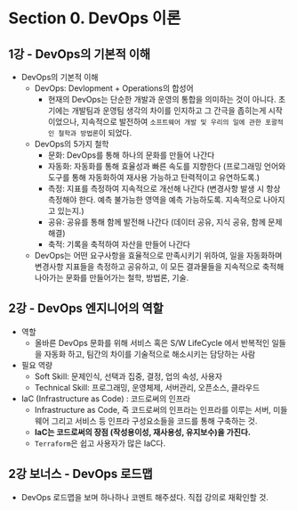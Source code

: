 # Section 0. DevOps 이론

## 1강 - DevOps의 기본적 이해

- DevOps의 기본적 이해
  - DevOps: Devlopment + Operations의 합성어
    - 현재의 DevOps는 단순한 개발과 운영의 통합을 의미하는 것이 아니다. 초기에는 개발팀과 운영팀 생각의 차이를 인지하고 그 간극을 좁히는게 시작이었으나, 지속적으로 발전하여 `소프트웨어 개발 및 우리의 일에 관한 포괄적인 철학과 방법론`이 되었다.
  - DevOps의 5가지 철학
    - 문화: DevOps를 통해 하나의 문화를 만들어 나간다
    - 자동화: 자동화를 통해 효율성과 빠른 속도를 지향한다 (프로그래밍 언어와 도구를 통해 자동화하여 재사용 가능하고 탄력적이고 유연하도록.)
    - 측정: 지표를 측정하여 지속적으로 개선해 나간다 (변경사항 발생 시 항상 측정해야 한다. 예측 불가능한 영역을 예측 가능하도록. 지속적으로 나아지고 있는지.)
    - 공유: 공유를 통해 함께 발전해 나간다 (데이터 공유, 지식 공유, 함께 문제 해결)
    - 축적: 기록을 축적하여 자산을 만들어 나간다
  - DevOps는 어떤 요구사항을 효율적으로 만족시키기 위하여, 일을 자동화하며 변경사항 지표들을 측정하고 공유하고, 이 모든 결과물들을 지속적으로 축적해 나아가는 문화를 만들어가는 철학, 방법론, 기술.

## 2강 - DevOps 엔지니어의 역할

- 역할
  - 올바른 DevOps 문화를 위해 서비스 혹은 S/W LifeCycle 에서 반복적인 일들을 자동화 하고, 팀간의 차이를 기술적으로 해소시키는 담당하는 사람
- 필요 역량
  - Soft Skill: 문제인식, 선택과 집중, 결정, 업의 속성, 사용자
  - Technical Skill: 프로그래밍, 운영체제, 서버관리, 오픈소스, 클라우드
- IaC (Infrastructure as Code) : 코드로써의 인프라
  - Infrastructure as Code, 즉 코드로써의 인프라는 인프라를 이루는 서버, 미들웨어 그리고 서비스 등 인프라 구성요소들을 코드를 통해 구축하는 것.
  - **IaC는 코드로써의 장점 (작성용이성, 재사용성, 유지보수)을 가진다.**
  - `Terraform`은 쉽고 사용자가 많은 IaC다.

## 2강 보너스 - DevOps 로드맵

- DevOps 로드맵을 보며 하나하나 코멘트 해주셨다. 직접 강의로 재확인할 것.